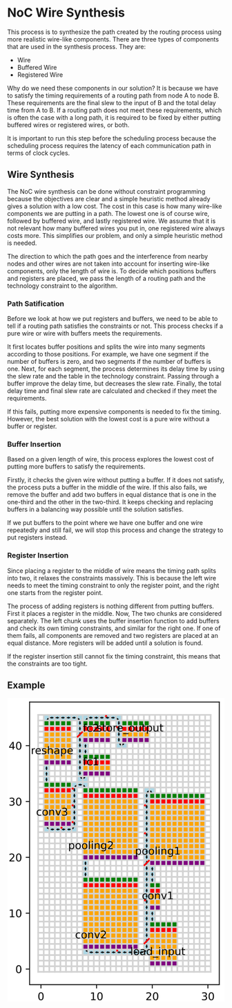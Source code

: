 # NoC Wire Synthesis

This process is to synthesize the path created by the routing process using more realistic wire-like components. There are three types of components that are used in the synthesis process. They are:

- Wire
- Buffered Wire
- Registered Wire

Why do we need these components in our solution? It is because we have to satisfy the timing requirements of a routing path from node A to node B. These requirements are the final slew to the input of B and the total delay time from A to B. If a routing path does not meet these requirements, which is often the case with a long path, it is required to be fixed by either putting buffered wires or registered wires, or both.

It is important to run this step before the scheduling process because the scheduling process requires the latency of each communication path in terms of clock cycles.

## Wire Synthesis

The NoC wire synthesis can be done without constraint programming because the objectives are clear and a simple heuristic method already gives a solution with a low cost. The cost in this case is how many wire-like components we are putting in a path. The lowest one is of course wire, followed by buffered wire, and lastly registered wire. We assume that it is not relevant how many buffered wires you put in, one registered wire always costs more. This simplifies our problem, and only a simple heuristic method is needed.

The direction to which the path goes and the interference from nearby nodes and other wires are not taken into account for inserting wire-like components, only the length of wire is. To decide which positions buffers and registers are placed, we pass the length of a routing path and the technology constraint to the algorithm.

### Path Satification

Before we look at how we put registers and buffers, we need to be able to tell if a routing path satisfies the constraints or not. This process  checks if a pure wire or wire with buffers meets the requirements.

It first locates buffer positions and splits the wire into many segments according to those positions. For example, we have one segment if the number of buffers is zero, and two segments if the number of buffers is one. Next, for each segment, the process determines its delay time by using the slew rate and the table in the technology constraint. Passing through a buffer improve the delay time, but decreases the slew rate. Finally, the total delay time and final slew rate are calculated and checked if they meet the requirements.

If this fails, putting more expensive components is needed to fix the timing. However, the best solution with the lowest cost is a pure wire without a buffer or register.

### Buffer Insertion

Based on a given length of wire, this process explores the lowest cost of putting more buffers to satisfy the requirements.

Firstly, it checks the given wire without putting a buffer. If it does not satisfy, the process puts a buffer in the middle of the wire. If this also fails, we remove the buffer and add two buffers in equal distance that is one in the one-third and the other in the two-third. It keeps checking and replacing buffers in a balancing way possible until the solution satisfies.

If we put buffers to the point where we have one buffer and one wire repeatedly and still fail, we will stop this process and change the strategy to put registers instead.

### Register Insertion

Since placing a register to the middle of wire means the timing path splits into two, it relaxes the constraints massively. This is because the left wire needs to meet the timing constraint to only the register point, and the right one starts from the register point.

The process of adding registers is nothing different from putting buffers. First it places a register in the middle. Now, The two chunks are considered separately. The left chunk uses the buffer insertion function to add buffers and check its own timing constraints, and similar for the right one. If one of them fails, all components are removed and two registers are placed at an equal distance. More registers will be added until a solution is found.

If the register insertion still cannot fix the timing constraint, this means that the constraints are too tight.


## Example

![Example](Noc/example.png)
